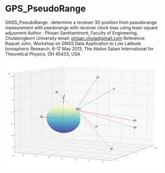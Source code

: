 # GPS_PseudoRange
 GNSS_PseudoRange :  determine a receiver 3D position from pseudorange 
                     measurement with psedorange with receiver clock-bias
                     using least-square adjusment
 Author : Phisan Santitamtnont, Faculty of Engineering, Chulalongkorn University
          email: phisan.chula@gmail.com
 Reference: Raquet John, Workshop on GNSS Data Application to Low Latitude
            Ionospheric Research, 6-17 May 2013, The Abdus Salam International 
            for Theoretical Physics, OH 45433, USA

![alt text](https://github.com/phisan-chula/GPS_PseudoRange/blob/main/GPS_PR_Positioning.png)
